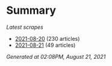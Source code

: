 # Summary
*Latest scrapes*
* [2021-08-20](https://github.com/nuuuwan/news_lk/blob/data/news_lk.2021-08-20.json) (230 articles)
* [2021-08-21](https://github.com/nuuuwan/news_lk/blob/data/news_lk.2021-08-21.json) (49 articles)

*Generated at 02:08PM, August 21, 2021*